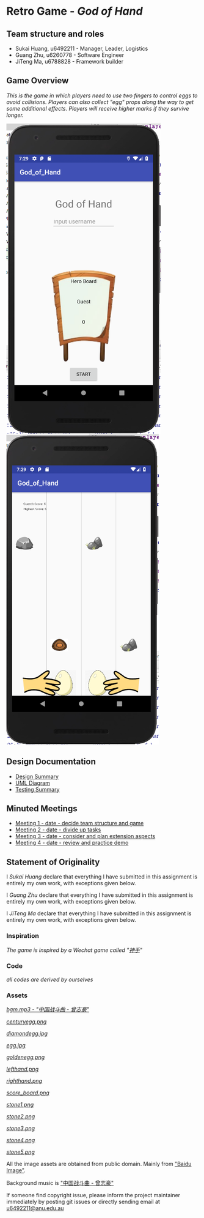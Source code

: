# Retro Game - _God of Hand_

## Team structure and roles 
+ Sukai Huang, u6492211 - Manager, Leader, Logistics
+ Guang Zhu, u6260778 - Software Engineer
+ JiTeng Ma, u6788828 - Framework builder

## Game Overview 

_This is the game in which players need to use two fingers to control eggs to avoid collisions. Players can also collect "egg" props along the way to get some additional effects. Players will receive higher marks if they survive longer._

![](./demo1.png)![](./demo2.png)

## Design Documentation 
+ [Design Summary](./Designsummary.md)
+ [UML Diagram](./UML.png)
+ [Testing Summary](./Testingsummary.md)

## Minuted Meetings
+ [Meeting 1 - date - decide team structure and game](./Meeting1.md)
+ [Meeting 2 - date - divide up tasks](./Meeting2.md)
+ [Meeting 3 - date - consider and plan extension aspects](./Meeting3.md)
+ [Meeting 4 - date - review and practice demo](./Meeting4.md)

## Statement of Originality

I _Sukai Huang_ declare that everything I have submitted in this
assignment is entirely my own work, with exceptions given below.

I _Guang Zhu_ declare that everything I have submitted in this
assignment is entirely my own work, with exceptions given below.

I _JiTeng Ma_ declare that everything I have submitted in this
assignment is entirely my own work, with exceptions given below.

### Inspiration

_The game is inspired by a Wechat game called "[神手](https://baijiahao.baidu.com/s?id=1598907121916100562&wfr=spider&for=pc)"_

### Code

_all codes are derived by ourselves_

### Assets 

_[bgm.mp3 - "中国战斗曲 - 曾志豪"](./Assets/bgm.mp3)_

_[centuryegg.png](./Assets/centuryegg.png)_

_[diamondegg.jpg](./Assets/diamondegg.jpg)_

_[egg.jpg](./Assets/egg.jpg)_

_[goldenegg.png](./Assets/goldenegg.png)_

_[lefthand.png](./Assets/lefthand.png)_

_[righthand.png](./Assets/righthand.png)_

_[score_board.png](./Assets/score_board.png)_

_[stone1.png](./Assets/stone1.png)_

_[stone2.png](./Assets/stone2.png)_

_[stone3.png](./Assets/stone3.png)_

_[stone4.png](./Assets/stone4.png)_

_[stone5.png](./Assets/stone5.png)_

All the image assets are obtained from public domain. Mainly from ["Baidu Image"](https://image.baidu.com/). 

Background music is ["中国战斗曲 - 曾志豪"](https://baike.baidu.com/item/%E4%B8%AD%E5%9B%BD%E6%88%98%E6%96%97%E6%9B%B2/19311175?fr=aladdin)

If someone find copyright issue, please inform the project maintainer immediately by posting git issues or directly sending email at [u6492211@anu.edu.au](u6492211@anu.edu.au)
